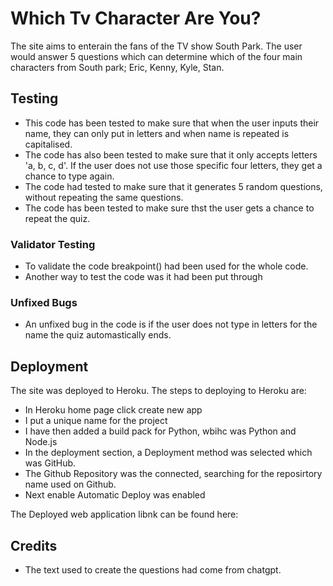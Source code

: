 # Which Tv Character Are You?

The site aims to enterain the fans of the TV show South Park. The user would answer 5 questions which can determine which of the four main characters from South park; Eric, Kenny, Kyle, Stan.

## Testing

* This code has been tested to make sure that when the user inputs their name, they can only put in letters and when name is repeated is capitalised.
* The code has also been tested to make sure that it only accepts letters 'a, b, c, d'. If the user does not use those specific four letters, they get a chance to type again.
* The code had tested to make sure that it generates 5 random questions, without repeating the same questions.
* The code has been tested to make sure thst the user gets a chance to repeat the quiz.

### Validator Testing

* To validate the code breakpoint() had been used for the whole code.
* Another way to test the code was it had been put through

### Unfixed Bugs

* An unfixed bug in the code is if the user does not type in letters for the name the quiz automastically ends. 

## Deployment

The site was deployed to Heroku. The steps to deploying to Heroku are:
* In Heroku home page click create new app
* I put a unique name for the project
* I have then added a build pack for Python, wbihc was Python and Node.js
* In the deployment section, a Deployment method was selected which was GitHub.
* The Github Repository was the connected, searching for the reposirtory name used on Github.
* Next enable Automatic Deploy was enabled

The Deployed web application libnk can be found here: 

## Credits

* The text used to create the questions had come from chatgpt.